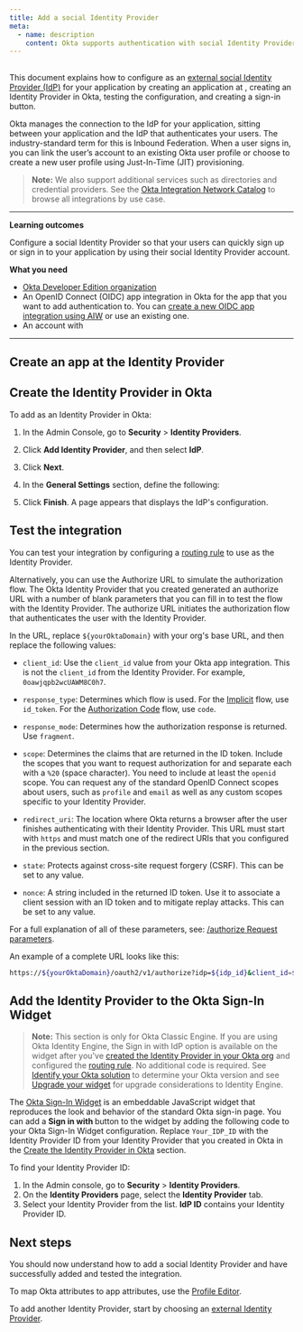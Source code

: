 ```yaml
---
title: Add a social Identity Provider
meta:
  - name: description
    content: Okta supports authentication with social Identity Providers. Get an overview of the social login process and prerequisites, as well as the setup instructions.
---
```


## <StackSnippet snippet="idp" inline />

This document explains how to configure <StackSnippet snippet="idp" inline /> as an [external social Identity Provider (IdP)](/docs/concepts/identity-providers/) for your application by creating an application at <StackSnippet snippet="idp" inline />, creating an Identity Provider in Okta, testing the configuration, and creating a sign-in button.

Okta manages the connection to the IdP for your application, sitting between your application and the IdP that authenticates your users. The industry-standard term for this is Inbound Federation. When a user signs in, you can link the user’s <StackSnippet snippet="idp" inline /> account to an existing Okta user profile or choose to create a new user profile using Just-In-Time (JIT) provisioning.

> **Note:** We also support additional services such as directories and credential providers. See the [Okta Integration Network Catalog](https://www.okta.com/okta-integration-network/) to browse all integrations by use case.

---

**Learning outcomes**

Configure a social Identity Provider so that your users can quickly sign up or sign in to your application by using their social Identity Provider account.

**What you need**

* [Okta Developer Edition organization](https://developer.okta.com/signup)
* An OpenID Connect (OIDC) app integration in Okta for the app that you want to add authentication to. You can [create a new OIDC app integration using AIW](https://help.okta.com/okta_help.htm?id=ext_Apps_App_Integration_Wizard-oidc) or use an existing one.
* An account with <StackSnippet snippet="idpaccount" inline />

---

## Create an app at the Identity Provider

<StackSnippet snippet="appatidp" />

## Create the Identity Provider in Okta

To add <StackSnippet snippet="idp" inline /> as an Identity Provider in Okta:

1. In the Admin Console, go to **Security** > **Identity Providers**.
1. Click **Add Identity Provider**, and then select **<StackSnippet snippet="idp" inline /> IdP**. <StackSnippet snippet="alt-idp" inline />
1. Click **Next**.
1. In the **General Settings** section, define the following:

   <StackSnippet snippet="appidpinokta" />

1. Click **Finish**. A page appears that displays the IdP's configuration.

<StackSnippet snippet="afterappidpinokta" />

## Test the integration

You can test your integration by configuring a [routing rule](https://help.okta.com/okta_help.htm?id=ext-cfg-routing-rules) to use <StackSnippet snippet="idp" inline /> as the Identity Provider.

Alternatively, you can use the Authorize URL to simulate the authorization flow. The Okta Identity Provider that you created generated an authorize URL with a number of blank parameters that you can fill in to test the flow with the Identity Provider. The authorize URL initiates the authorization flow that authenticates the user with the Identity Provider.

In the URL, replace `${yourOktaDomain}` with your org's base URL, and then replace the following values:

* `client_id`: Use the `client_id` value from your Okta app integration. This is not the `client_id` from the Identity Provider. For example, `0oawjqpb2wcUAWM8C0h7`.

* `response_type`: Determines which flow is used. For the [Implicit](/docs/guides/implement-grant-type/implicit/main/) flow, use `id_token`. For the [Authorization Code](/docs/guides/implement-grant-type/authcode/main/) flow, use `code`.

* `response_mode`: Determines how the authorization response is returned. Use `fragment`.

* `scope`: Determines the claims that are returned in the ID token. Include the scopes that you want to request authorization for and separate each with a `%20` (space character). You need to include at least the `openid` scope. You can request any of the standard OpenID Connect scopes about users, such as `profile` and `email` as well as any custom scopes specific to your Identity Provider.

* `redirect_uri`: The location where Okta returns a browser after the user finishes authenticating with their Identity Provider. This URL must start with `https` and must match one of the redirect URIs that you configured in the previous section.

* `state`: Protects against cross-site request forgery (CSRF). This can be set to any value.

* `nonce`: A string included in the returned ID token. Use it to associate a client session with an ID token and to mitigate replay attacks. This can be set to any value.

For a full explanation of all of these parameters, see: [/authorize Request parameters](/docs/reference/api/oidc/#request-parameters).

An example of a complete URL looks like this:

```bash
https://${yourOktaDomain}/oauth2/v1/authorize?idp=${idp_id}&client_id=${client_id}&response_type=id_token&response_mode=fragment&scope=openid%20email&redirect_uri=https%3A%2F%2FyourAppUrlHere.com%2F&state=WM6D&nonce=YsG76jo
```

<StackSnippet snippet="noemail" />

## Add the Identity Provider to the Okta Sign-In Widget

> **Note:** This section is only for Okta Classic Engine. If you are using Okta Identity Engine, the Sign in with IdP option is available on the widget after you've [created the Identity Provider in your Okta org](#create-the-identity-provider-in-okta) and configured the [routing rule](https://help.okta.com/okta_help.htm?id=ext-cfg-routing-rules). No additional code is required. See [Identify your Okta solution](https://help.okta.com/okta_help.htm?type=oie&id=ext-oie-version) to determine your Okta version and see [Upgrade your widget](/docs/guides/oie-upgrade-sign-in-widget/main/#idp-discovery) for upgrade considerations to Identity Engine.

The [Okta Sign-In Widget](https://github.com/okta/okta-signin-widget) is an embeddable JavaScript widget that reproduces the look and behavior of the standard Okta sign-in page. You can add a **Sign in with <StackSnippet snippet="idp" inline />** button to the widget by adding the following code to your Okta Sign-In Widget configuration. Replace `Your_IDP_ID` with the Identity Provider ID from your Identity Provider that you created in Okta in the [Create the Identity Provider in Okta](#create-the-identity-provider-in-okta) section.

To find your Identity Provider ID:

1. In the Admin console, go to **Security** > **Identity Providers**.
1. On the **Identity Providers** page, select the **Identity Provider** tab.
1. Select your Identity Provider from the list. **IdP ID** contains your Identity Provider ID.

<StackSnippet snippet="siwconfig" />

## Next steps

You should now understand how to add a social Identity Provider and have successfully added and tested the integration.

To map Okta attributes to app attributes, use the [Profile Editor](https://help.okta.com/okta_help.htm?id=ext_app_map).

To add another Identity Provider, start by choosing an [external Identity Provider](/docs/guides/identity-providers/).
